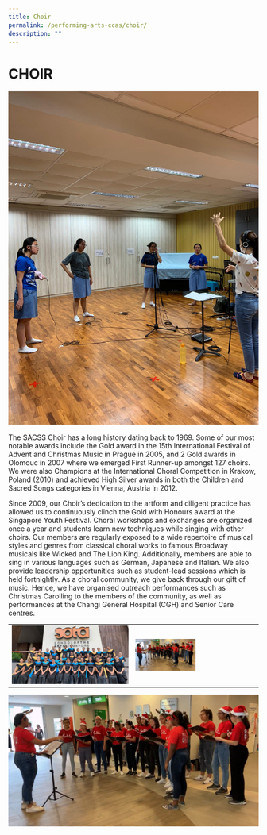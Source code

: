 ```yaml
---
title: Choir
permalink: /performing-arts-ccas/choir/
description: ""
---
```

# CHOIR

![](/images/Canossian%20Life/Performing%20Arts%20Niche/Performing%20arts%20cca/CHOIR/Choir_2021-SYF-preparation.jpeg)
		 
The SACSS Choir has a long history dating back to 1969. Some of our most notable awards include the Gold award in the 15th International Festival of Advent and Christmas Music in Prague in 2005, and 2 Gold awards in Olomouc in 2007 where we emerged First Runner-up amongst 127 choirs. We were also Champions at the International Choral Competition in Krakow, Poland (2010) and achieved High Silver awards in both the Children and Sacred Songs categories in Vienna, Austria in 2012.

Since 2009, our Choir’s dedication to the artform and diligent practice has allowed us to continuously clinch the Gold with Honours award at the Singapore Youth Festival. Choral workshops and exchanges are organized once a year and students learn new techniques while singing with other choirs. Our members are regularly exposed to a wide repertoire of musical styles and genres from classical choral works to famous Broadway musicals like Wicked and The Lion King. Additionally, members are able to sing in various languages such as German, Japanese and Italian. We also provide leadership opportunities such as student-lead sessions which is held fortnightly. As a choral community, we give back through our gift of music. Hence, we have organised outreach performances such as Christmas Carolling to the members of the community, as well as performances at the Changi General Hospital (CGH) and Senior Care centres.

|   |   |
|---|---|
|![](/images/Canossian%20Life/Performing%20Arts%20Niche/Performing%20arts%20cca/CHOIR/Choir_SYF_2019.jpg)  | <img src="/images/Canossian%20Life/Performing%20Arts%20Niche/Performing%20arts%20cca/CHOIR/VIA_Carolling-at-CGH.gif" style="width:50%">  |
		 
![](/images/Canossian%20Life/Performing%20Arts%20Niche/Performing%20arts%20cca/CHOIR/VIA_Carolling-at-CGH.gif)